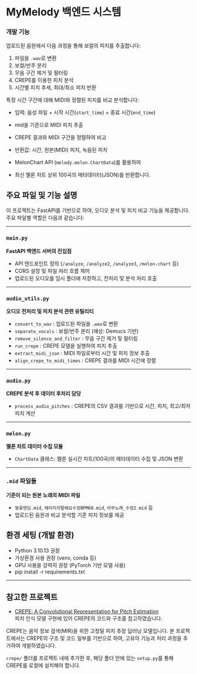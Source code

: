 # MyMelody 백엔드 시스템


### 개발 기능

업로드된 음원에서 다음 과정을 통해 보컬의 피치를 추출합니다:

1. 파일을 `.wav`로 변환
2. 보컬/반주 분리 
3. 무음 구간 제거 및 필터링
4. CREPE를 이용한 피치 분석
5. 시간별 피치 추세, 최대/최소 피치 반환

특정 시간 구간에 대해 MIDI와 정렬된 피치를 비교 분석합니다:

- 입력: 음성 파일 + 시작 시간(`start_time`) + 종료 시간(`end_time`)
- mid을 기준으로 MIDI 피치 추출
- CREPE 결과와 MIDI 구간을 정렬하여 비교
- 반환값: 시간, 원본(MIDI) 피치, 녹음된 피치

- MelonChart API (`melody.melon.ChartData`)를 활용하여
- 최신 멜론 차트 상위 100곡의 메타데이터(JSON)를 반환합니다.

## 주요 파일 및 기능 설명

이 프로젝트는 FastAPI를 기반으로 하여, 오디오 분석 및 피치 비교 기능을 제공합니다. 주요 파일별 역할은 다음과 같습니다:

---

### `main.py`  
**FastAPI 백엔드 서버의 진입점**

- API 엔드포인트 정의 (`/analyze`, `/analyze2`, `/analyze3`, `/melon-chart` 등)
- CORS 설정 및 파일 처리 흐름 제어
- 업로드된 오디오를 임시 폴더에 저장하고, 전처리 및 분석 처리 호출

---

### `audio_utils.py`  
**오디오 전처리 및 피치 분석 관련 유틸리티**

- `convert_to_wav` : 업로드된 파일을 `.wav`로 변환  
- `separate_vocals` : 보컬/반주 분리 (예상: Demucs 기반)  
- `remove_silence_and_filter` : 무음 구간 제거 및 필터링  
- `run_crepe` : CREPE 모델을 실행하여 피치 추출  
- `extract_midi_json` : MIDI 파일로부터 시간 및 피치 정보 추출  
- `align_crepe_to_midi_times` : CREPE 결과를 MIDI 시간에 정렬

---

### `audio.py`  
**CREPE 분석 후 데이터 후처리 담당**

- `process_audio_pitches` : CREPE의 CSV 결과를 기반으로 시간, 피치, 최고/최저 피치 계산

---

### `melon.py`  
**멜론 차트 데이터 수집 모듈**

- `ChartData` 클래스: 멜론 실시간 차트(100곡)의 메타데이터 수집 및 JSON 변환

---

### `.mid` 파일들  
**기준이 되는 원본 노래의 MIDI 파일**

- `벚꽃엔딩.mid`, `헤어지자말해요수정BPM68.mid`, `아무노래_수정2.mid` 등  
- 업로드된 음원과 비교 분석할 기준 피치 정보를 제공


## 환경 세팅 (개발 환경)
- Python 3.10.13 권장
- 가상환경 사용 권장 (venv, conda 등)
- GPU 사용을 강력히 권장 (PyTorch 기반 모델 사용)
- pip install -r requirements.txt

---

## 참고한 프로젝트

- [CREPE: A Convolutional Representation for Pitch Estimation](https://github.com/marl/crepe.git)  
  피치 인식 모델 구현에 있어 CREPE의 코드와 구조를 참고하였습니다.

CREPE는 음악 정보 검색(MIR)을 위한 고정밀 피치 추정 딥러닝 모델입니다. 본 프로젝트에서는 CREPE의 구조 및 코드 일부를 기반으로 하여, 고유의 기능과 처리 과정을 추가하여 개발하였습니다.

`crepe/` 폴더를 프로젝트 내에 추가한 후, 해당 폴더 안에 있는 `setup.py`를 통해 CREPE를 로컬에 설치해야 합니다.
